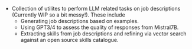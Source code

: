  - Collection of utilites to perform LLM related tasks on job descriptions (Currently WIP so a bit messy!). These include
   - Generating job descriptions based on examples.
   - Using GPT3/4 to assess the quality of responses from Mistral7B.
   - Extracting skills from job descriptions and refining via vector search against an open source skills catalogue.

